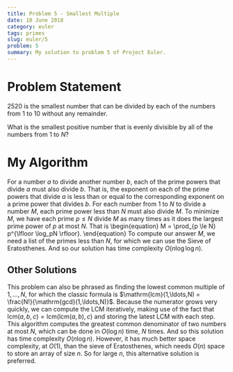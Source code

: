 ```yaml
---
title: Problem 5 - Smallest Multiple
date: 10 June 2018
category: euler
tags: primes
slug: euler/5
problem: 5
summary: My solution to problem 5 of Project Euler.
---
```


# Problem Statement

2520 is the smallest number that can be divided by each of the numbers from 1 to 10 without any remainder.

What is the smallest positive number that is evenly divisible by all of the numbers from 1 to $N$?

# My Algorithm

For a number $a$ to divide another number $b$, each of the prime powers that divide $a$ must also divide $b$.
That is, the exponent on each of the prime powers that divide $a$ is less than or equal to the corresponding exponent on a prime power that divides $b$.
For each number from 1 to $N$ to divide a number $M$, each prime power less than $N$ must also divide $M$.
To minimize $M$, we have each prime $p \le N$ divide $M$ as many times as it does the largest prime power of $p$ at most $N$.
That is
\begin{equation}
	M = \prod_{p \le N} p^{\lfloor \log_pN \rfloor}.
\end{equation}
To compute our answer $M$, we need a list of the primes less than $N$, for which we can use the Sieve of Eratosthenes.
And so our solution has time complexity $O(n\log\log n)$.

## Other Solutions

This problem can also be phrased as finding the lowest common multiple of $1,\ldots,N$, for which the classic formula is $\mathrm{lcm}(1,\ldots,N) = \frac{N!}{\mathrm{gcd}(1,\ldots,N)}$.
Because the numerator grows very quickly, we can compute the LCM iteratively, making use of the fact that $\mathrm{lcm}(a,b,c) = \mathrm{lcm}(\mathrm{lcm}(a,b),c)$ and storing the latest LCM with each step.
This algorithm computes the greatest common denominator of two numbers at most $N$, which can be done in $O(\log n)$ time, $N$ times.
And so this solution has time complexity $O(n\log n)$.
However, it has much better space complexity, at $O(1)$, than the sieve of Eratosthenes, which needs $O(n)$ space to store an array of size $n$.
So for large $n$, this alternative solution is preferred.